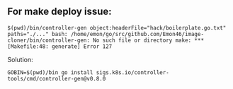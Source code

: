 ## For make deploy issue:
`$(pwd)/bin/controller-gen object:headerFile="hack/boilerplate.go.txt" paths="./..."
bash: /home/emon/go/src/github.com/Emon46/image-cloner/bin/controller-gen: No such file or directory
make: *** [Makefile:48: generate] Error 127`

Solution:
```
GOBIN=$(pwd)/bin go install sigs.k8s.io/controller-tools/cmd/controller-gen@v0.8.0
```